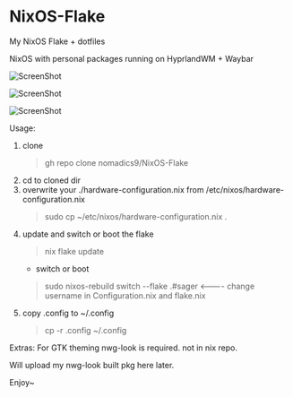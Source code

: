 # NixOS-Flake
My NixOS Flake + dotfiles

NixOS with personal packages running on HyprlandWM + Waybar


![ScreenShot](https://i.ibb.co/zZbTRPp/2023-05-22-T23-05-36-798602415-03-00.png)

![ScreenShot](https://i.ibb.co/FHh8QZM/2023-05-22-T23-05-59-807197950-03-00.png)

![ScreenShot](https://i.ibb.co/M9gs7n5/2023-05-22-T23-07-35-808155981-03-00.png)



Usage:

1. clone
   > gh repo clone nomadics9/NixOS-Flake
2. cd to cloned dir 
3. overwrite your ./hardware-configuration.nix from /etc/nixos/hardware-configuration.nix
   > sudo cp ~/etc/nixos/hardware-configuration.nix .
4. update and switch or boot the flake
   > nix flake update
    - switch or boot
   > sudo nixos-rebuild switch --flake .#sager <---- change username in Configuration.nix and flake.nix 
5. copy .config to ~/.config
   > cp -r .config ~/.config

Extras:
For GTK theming 
nwg-look is required. not in nix repo.

Will upload my nwg-look built pkg here later.

Enjoy~
